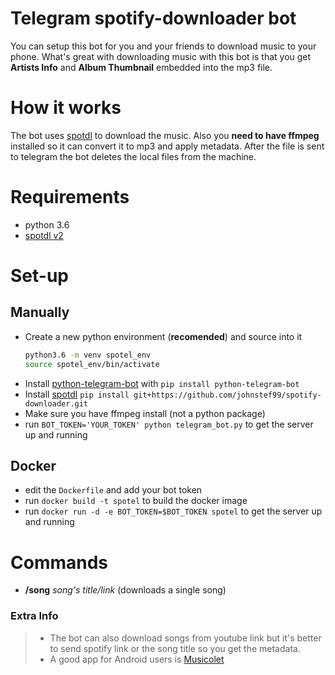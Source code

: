 # Telegram spotify-downloader bot

You can setup this bot for you and your friends to download music to your
phone. What's great with downloading music with this bot is that you get
**Artists Info** and **Album Thumbnail** embedded into the mp3 file.

# How it works

The bot uses [spotdl](https://github.com/johnstef99/spotify-downloader) to
download the music. Also you **need to have ffmpeg** installed so it can
convert it to mp3 and apply metadata. After the file is sent to telegram the
bot deletes the local files from the machine.

# Requirements

- python 3.6
- [spotdl v2](https://github.com/johnstef99/spotify-downloader.git)

# Set-up

## Manually

- Create a new python environment (**recomended**) and source into it
  ```sh
  python3.6 -m venv spotel_env
  source spotel_env/bin/activate
  ```
- Install [python-telegram-bot](https://github.com/python-telegram-bot/python-telegram-bot)
  with `pip install python-telegram-bot`
- Install [spotdl](https://github.com/johnstef99/spotify-downloader.git) `pip install git+https://github.com/johnstef99/spotify-downloader.git`
- Make sure you have ffmpeg install (not a python package)
- run `BOT_TOKEN='YOUR_TOKEN' python telegram_bot.py` to get the server up and running

## Docker

- edit the `Dockerfile` and add your bot token
- run `docker build -t spotel` to build the docker image
- run `docker run -d -e BOT_TOKEN=$BOT_TOKEN spotel` to get the server up and running

# Commands

- **/song** _song's title/link_ (downloads a single song)

### Extra Info

> - The bot can also download songs from youtube link but it's better to send
>   spotify link or the song title so you get the metadata.
> - A good app for Android users is
>   [Musicolet](https://play.google.com/store/apps/details?id=in.krosbits.musicolet)
